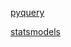 [pyquery](https://pythonhosted.org/pyquery/index.html)

[statsmodels](https://www.statsmodels.org/stable/regression.html)